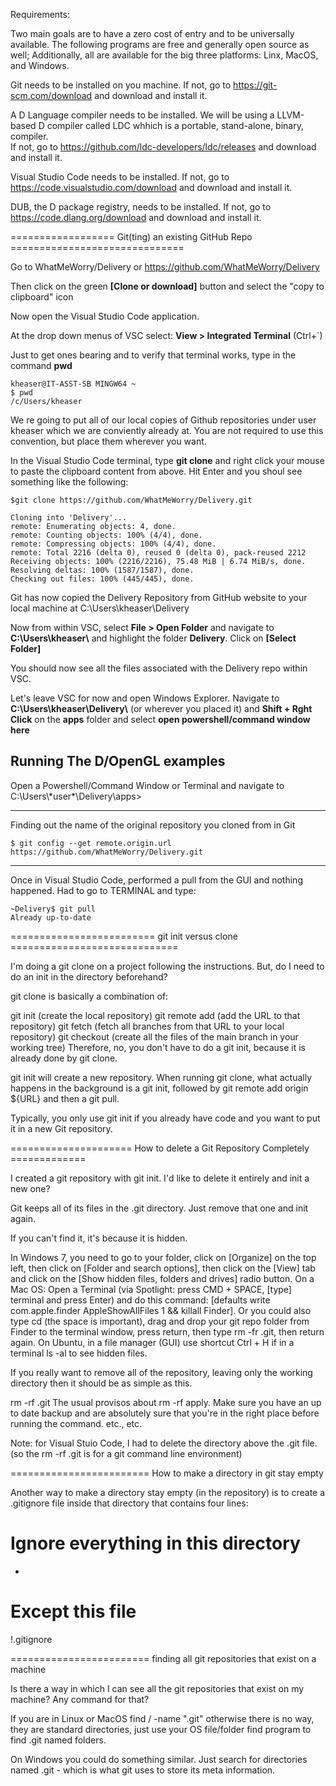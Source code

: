 

Requirements:

Two main goals are to have a zero cost of entry and to be universally available. The following programs are free and generally open source as well; Additionally, all are available for the big three platforms: Linx, MacOS, and Windows. 

Git needs to be installed on you machine.
If not, go to https://git-scm.com/download and download and install it.

A D Language compiler needs to be installed. We will be using a LLVM-based D compiler called LDC whhich is a portable, stand-alone, binary, compiler.  
If not, go to https://github.com/ldc-developers/ldc/releases and download and install it.

Visual Studio Code needs to be installed.
If not, go to https://code.visualstudio.com/download and download and install it.

DUB, the D package registry, needs to be installed.
If not, go to https://code.dlang.org/download and download and install it.


================== Git(ting) an existing GitHub Repo ==============================


Go to WhatMeWorry/Delivery or https://github.com/WhatMeWorry/Delivery

Then click on the green **[Clone or download]** button and select the "copy to clipboard" icon

Now open the Visual Studio Code application.

At the drop down menus of VSC select:
**View > Integrated Terminal**  (Ctrl+`)

Just to get ones bearing and to verify that terminal works, type in the command **pwd**

```
kheaser@IT-ASST-SB MINGW64 ~
$ pwd
/c/Users/kheaser
```

We re going to put all of our local copies of Github repositories under user kheaser which we are conviently already at. You are not required to use this convention, but place them wherever you want.  


In the Visual Studio Code terminal, type **git clone** and right click your mouse to paste the clipboard content from above.
Hit Enter and you shoul see something like the following:

```
$git clone https://github.com/WhatMeWorry/Delivery.git

Cloning into 'Delivery'...
remote: Enumerating objects: 4, done.
remote: Counting objects: 100% (4/4), done.
remote: Compressing objects: 100% (4/4), done.
remote: Total 2216 (delta 0), reused 0 (delta 0), pack-reused 2212
Receiving objects: 100% (2216/2216), 75.48 MiB | 6.74 MiB/s, done.
Resolving deltas: 100% (1587/1587), done.
Checking out files: 100% (445/445), done.
```

Git has now copied the Delivery Repository from GitHub website to your local machine at
C:\Users\kheaser\Delivery

Now from within VSC, select **File > Open Folder**
and navigate to **C:\Users\kheaser\\** and highlight the folder **Delivery**. Click on **[Select Folder]**

You should now see all the files associated with the Delivery repo within VSC.

Let's leave VSC for now and open Windows Explorer. Navigate to **C:\Users\kheaser\Delivery\\** (or wherever you placed it)
and **Shift + Rght Click** on the **apps** folder and select **open powershell/command window here**


Running The D/OpenGL examples
----------------------------------

Open a Powershell/Command Window or Terminal and navigate to
C:\Users\\*user\*\Delivery\apps>























***
Finding out the name of the original repository you cloned from in Git
```
$ git config --get remote.origin.url
https://github.com/WhatMeWorry/Delivery.git
```


***
Once in Visual Studio Code, performed a pull from the GUI and nothing happened.
Had to go to TERMINAL and type:
```
~Delivery$ git pull
Already up-to-date
```

========================= git init versus clone =============================

I'm doing a git clone on a project following the instructions. But, do I need to do an init in the directory beforehand?


git clone is basically a combination of:

git init (create the local repository)
git remote add (add the URL to that repository)
git fetch (fetch all branches from that URL to your local repository)
git checkout (create all the files of the main branch in your working tree)
Therefore, no, you don't have to do a git init, because it is already done by git clone.

git init will create a new repository. When running git clone, what actually happens in the background is a git init, followed by git remote add origin ${URL} and then a git pull.

Typically, you only use git init if you already have code and you want to put it in a new Git repository.

===================== How to delete a Git Repository Completely =============

I created a git repository with git init. I'd like to delete it entirely and init a new one?

Git keeps all of its files in the .git directory. Just remove that one and init again.


If you can't find it, it's because it is hidden.

In Windows 7, you need to go to your folder, click on [Organize] on the top left, then click on [Folder and search options], then click on the [View] tab and click on the [Show hidden files, folders and drives] radio button.
On a Mac OS:
Open a Terminal (via Spotlight: press CMD + SPACE, [type] terminal and press Enter) and do this command: [defaults write com.apple.finder AppleShowAllFiles 1 && killall Finder].
Or you could also type cd (the space is important), drag and drop your git repo folder from Finder to the terminal window, press return, then type rm -fr .git, then return again.
On Ubuntu, in a file manager (GUI) use shortcut Ctrl + H
if in a terminal ls -al to see hidden files.


If you really want to remove all of the repository, leaving only the working directory then it should be as simple as this.

rm -rf .git
The usual provisos about rm -rf apply. Make sure you have an up to date backup and are absolutely sure that you're in the right place before running the command. etc., etc.

Note: for Visual Stuio Code, I had to delete the directory above the .git file.  (so the rm -rf .git is for a git command line environment)



======================== How to make a directory in git stay empty

Another way to make a directory stay empty (in the repository) is to create a .gitignore file inside that directory that contains four lines:

# Ignore everything in this directory
*
# Except this file
!.gitignore



======================== finding all git repositories that exist on a machine

Is there a way in which I can see all the git repositories that exist on my machine? Any command for that?

If you are in Linux or MacOS
find / -name ".git"
otherwise there is no way, they are standard directories, just use your OS file/folder find program to find .git named folders.

On Windows you could do something similar. Just search for directories named .git - which is what git uses to store its meta information.


